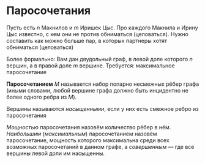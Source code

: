 # Паросочетания
Пусть есть $n$ Макнилов и $m$ Иришек Цыс. Про каждого Макнила и Ирину Цыс известно, с кем они не против обниматься (целоваться). Нужно составить как можно больше пар, в которых партнеры хотят обниматься (целоваться)

Более формально: Вам дан двудольный граф, в левой доле которого $n$ вершин, а в правой доле $m$ вершине. Требуется: максимальное паросочетание

**Паросочетанием** $M$ называется набор попарно несмежных рёбер графа (иными словами, любой вершине графа должно быть инцидентно не более одного ребра из $M$).

Вершины называются *насыщенными*, если у них есть смежное ребро из паросочетания

*Мощностью* паросочетания назовём количество рёбер в нём. *Наибольшим* (*максимальным*) паросочетанием назовём паросочетание, мощность которого максимальна среди всех возможных паросочетаний в данном графе, а *совершенным* — где все вершины левой доли им насыщенны.
